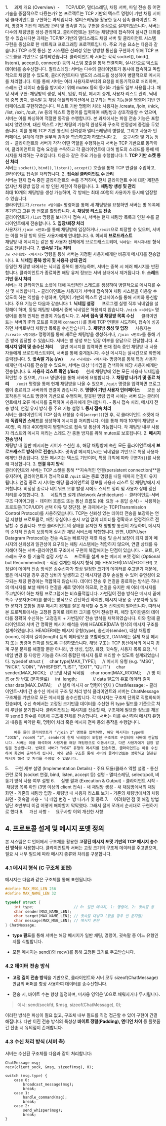 1.     과제 개요 (Overview)
	 -     TCP/UDP, 멀티스레딩, 채팅 서버, 파일 전송 등 어떤 기술을 중점적으로 다뤘는가?
		본 프로젝트는 TCP 기반의 텍스트 명령어 기반 채팅 서버 및 클라이언트를 구현하는 과제입니다. 멀티스레딩을 활용한 동시 접속 클라이언트 처리, 명령어 기반의 채팅방 관리 및 귓속말 기능 구현을 중심으로 설계되었습니다. 서버는 다수의 채팅방을 생성∙관리하고, 클라이언트는 원하는 채팅방에 접속하여 실시간 대화를 할 수 있습니다본 과제는 TCP/IP 기반의 멀티스레드 채팅 서버 및 클라이언트 시스템 구현을 중심으로 한 네트워크 프로그래밍 프로젝트입니다. 주요 기술 요소는 다음과 같습니다
		TCP 소켓 통신: 본 시스템은 신뢰성 있는 양방향 통신을 구현하기 위해 TCP 프로토콜을 기반으로 설계되었습니다. 클라이언트와 서버는 각각 socket(), bind(), listen(), accept(), connect() 등의 시스템 호출을 통해 연결되며, 실시간으로 텍스트 데이터를 송수신합니다.
		멀티스레딩: 서버는 다수의 클라이언트가 동시에 접속하고 독립적으로 채팅할 수 있도록, 클라이언트마다 별도의 스레드를 생성하여 병렬적으로 메시지를 처리합니다. 이를 통해 서버는 여러 사용자로부터의 요청을 비동기적으로 처리하며, 스레드 간 데이터 충돌을 방지하기 위해 mutex 등의 동기화 기술도 일부 사용됩니다.
		채팅 서버 구현: 채팅방의 생성, 삭제, 입장, 퇴장, 메시지 중계, 사용자 리스트 관리, 닉네임 중복 방지, 귓속말 등 채팅 애플리케이션에서 요구되는 핵심 기능들을 명령어 기반 인터페이스로 구현하였습니다.
		텍스트 기반 명령어 처리: 사용자는 /create, /join, /nick, /list, /exit, /quit, /w 등의 텍스트 명령어를 입력하여 채팅방과 상호작용할 수 있으며, 서버는 이를 파싱하여 적절한 동작을 수행합니다.
		본 과제에서는 파일 전송 기능은 포함되지 않았으며, 대신 텍스트 기반 채팅의 기능적 완성도와 구조적 안정성에 중점을 두었습니다. 이를 통해 TCP 기반 통신의 신뢰성과 멀티스레딩의 병렬성, 그리고 사용자 인터페이스 설계에 대한 실무적 감각을 학습하고자 하였습니다
2.     요구사항 및 기능 정의
	-  클라이언트와 서버가 각각 어떤 역할을 수행하는지
		서버는 TCP 기반으로 동작하며, 클라이언트의 접속 요청을 수락하고 각 클라이언트에 대해 별도의 스레드를 통해 메시지를 처리하는 구조입니다. 다음과 같은 주요 기능을 수행합니다:
		1. **TCP 기반 소켓 통신 처리**  
		   서버는 `socket()`, `bind()`, `listen()`, `accept()` 호출을 통해 TCP 연결을 수립하고, 클라이언트 접속을 처리합니다.
		2. **접속된 클라이언트 수 관리**  
		   서버는 현재 접속 중인 클라이언트의 수를 추적하며, 전체 클라이언트 수에 대한 제한은 없지만 채팅방 입장 시 방 인원 제한이 적용됩니다.
		3. **채팅방 생성 및 관리**  
		   최대 10개의 채팅방을 생성 가능하며, 각 방에는 최대 40명의 사용자가 동시에 입장할 수 있습니다.  
		   클라이언트가 `/create <방이름>` 명령어를 통해 새 채팅방을 요청하면 서버는 방 목록에 추가하고 고유 방 번호를 할당합니다.
		4. **채팅방 리스트 전송**  
		   클라이언트가 `/list` 명령을 보내거나 접속 시, 서버는 현재 채팅방 목록과 인원 수를 클라이언트에게 전송합니다.
		5. **입장/퇴장 처리**  
		   사용자가 `/join <번호>`를 통해 채팅방에 입장하거나 `/exit`으로 퇴장할 수 있으며, 서버는 이를 해당 방의 모든 사용자에게 안내합니다.
		6. **메시지 브로드캐스트**  
		   채팅방 내 메시지는 같은 방 사용자 전체에게 브로드캐스트되며, `닉네임: 메시지내용` 형식으로 전달됩니다.
		7. **귓속말 기능 처리**  
		   `/w <닉네임> <메시지>` 명령을 통해 서버는 지정된 사용자에게만 비공개 메시지를 전송합니다.
		8. **닉네임 중복 방지 및 사용자 상태 관리**  
		   동일한 채팅방 내에서는 닉네임 중복이 불가능하며, 서버는 중복 시 에러 메시지를 반환합니다. 클라이언트가 종료하면 해당 유저 정보는 서버 상태에서 제거됩니다.
		9. **스레드 기반 동시 처리**  
		   서버는 각 클라이언트 소켓에 대해 독립적인 스레드를 생성하여 병렬적으로 메시지를 수신 및 처리합니다.
	-  클라이언트는 사용자가 서버에 접속하여 채팅 시스템을 이용할 수 있도록 하는 역할을 수행하며, 명령어 기반의 텍스트 인터페이스를 통해 서버와 통신합니다. 주요 기능은 다음과 같습니다:
		1. **닉네임 설정**  
		   프로그램 실행 직후 닉네임을 설정해야 하며, 동일 채팅방 내에서 중복 닉네임은 허용되지 않습니다. `/nick <닉네임>` 명령어를 통해 언제든 변경이 가능합니다.
		2. **서버 접속 및 채팅방 목록 수신**  
		   클라이언트는 서버의 IP와 포트를 이용해 `connect()`를 통해 TCP 연결을 시도하며, 접속에 성공하면 서버로부터 채팅방 목록을 수신받습니다.
		3. **채팅방 생성 및 입장**  
		   사용자는 `/create <방이름>` 명령어를 통해 새로운 채팅방을 생성하거나, `/join <번호>`를 통해 기존 방에 입장할 수 있습니다. 서버는 방 생성 또는 입장 여부를 응답으로 전달합니다.
		4. **메시지 입력 및 송수신 처리**  
		   일반 메시지를 입력하면 현재 접속 중인 채팅방 내 사용자들에게 브로드캐스트되며, 서버를 통해 중계됩니다. 수신 메시지는 실시간으로 화면에 출력됩니다.
		5. **귓속말 기능 (/w)**  
		   `/w <닉네임> <메시지>` 명령어를 통해 특정 사용자에게만 메시지를 전송할 수 있으며, 서버는 대상 닉네임을 검색하여 해당 사용자에게만 전송합니다.
		6. **사용자 리스트 확인 (/list)**  
		   현재 채팅방에 있는 모든 사용자 닉네임을 확인할 수 있으며, `/list` 명령어를 통해 서버에 요청합니다.
		7. **채팅방 나가기 및 종료 처리**  
		   `/exit` 명령을 통해 현재 채팅방을 나올 수 있으며, `/quit` 명령을 입력하면 프로그램이 종료되고 서버와의 연결이 끊깁니다.
		8. **명령어 기반 사용자 인터페이스**  
		   모든 상호작용은 텍스트 명령어 기반으로 수행되며, 잘못된 명령 입력 시에는 서버 또는 클라이언트에서 오류 메시지를 출력하여 사용자에게 안내합니다.
	- 동시 접속 처리, 메시지 전송 방식, 연결 유지 방식 등 주요 기능 설명
		1. **동시 접속 처리**  
		   서버는 클라이언트의 TCP 접속 요청을 수락(`accept()`)한 후, 각 클라이언트 소켓에 대해 **독립적인 스레드**를 생성하여 메시지를 처리합니다. 이를 통해 최대 10개의 채팅방 × 40명, 즉 최대 400명까지 병렬적으로 접속 및 통신이 가능합니다. 각 채팅방 내부 사용자 리스트와 메시지 처리는 스레드 간 충돌 방지를 위해 mutex로 보호됩니다.
		2. **메시지 전송 방식**  
		   채팅방 내 일반 메시지는 서버가 수신한 후, 해당 채팅방에 속한 모든 클라이언트에게 **브로드캐스트 방식으로 전송**됩니다. 귓속말 메시지(`/w`)는 닉네임을 기반으로 특정 사용자에게만 전송됩니다. 모든 메시지는 텍스트 기반이며, 특정 규칙에 따라 구분자(`|`)를 사용해 파싱합니다.
		3. **연결 유지 방식**  
		   클라이언트와 서버는 TCP 소켓을 통해 **지속적인 연결(persistent connection)**을 유지하며, 클라이언트가 명시적으로 `/quit` 또는 종료 명령을 내릴 때까지 연결이 유지됩니다. 연결 종료 시 서버는 해당 클라이언트의 정보를 사용자 리스트 및 채팅방에서 제거합니다. 비정상 종료나 네트워크 오류 발생 시에도 스레드 정리 및 사용자 상태 갱신 처리를 수행합니다.
3.     네트워크 설계 (Network Architecture)
	-  클라이언트-서버 구조 다이어그램
	-  데이터 흐름도 또는 통신 흐름도 (예: 요청 → 응답 순서)
	-  사용하는 프로토콜(TCP/UDP) 선택 이유 및 장단점.
		본 과제에서는 TCP(Transmission Control Protocol)를 사용하였습니다. TCP는 신뢰성 있는 데이터 전송을 보장하는 연결 지향형 프로토콜로, 패킷 유실이나 순서 꼬임 없이 데이터를 정확하고 안정적으로 전달할 수 있습니다. 또한 클라이언트의 상태를 유지한 채 양방향 통신이 가능하며, 메시지의 순차적 전송이 보장되어 실시간 채팅 서비스에 적합합니다. 반면, UDP(User Datagram Protocol)는 전송 속도는 빠르지만 패킷 유실 및 순서 보장이 되지 않아 메시지의 신뢰성과 일관성이 요구되는 채팅 시스템에는 적합하지 않으며, 연결 상태를 유지해야 하는 서버-클라이언트 구조에서 구현이 복잡해지는 단점이 있습니다.
	- 포트, IP, 스레드 구조 등 기술적 설정 사항
4.     프로토콜 설계 또는 메시지 포맷 정의 (Optional but Recommended)
	- 직접 설계한 메시지 형식 (예: HEADER|DATA|FOOTER)
		고정길이 데이터 전송 방식은 송수신자가 항상 일정한 크기의 데이터를 주고받기 때문에, 짧은 메시지일 경우 공간 낭비가 발생하고 긴 메시지일 경우 손실될 수 있어 유연성이 요구되는 채팅 환경에는 적합하지 않습니다. 데이터 전송 후 연결을 종료하는 방식은 하나의 메시지를 보낼 때마다 연결을 새로 맺어야 하므로, 연결을 유지한 채 여러 메시지를 주고받아야 하는 채팅 프로그램에는 비효율적입니다. 가변길이 전송 방식은 메시지 끝에 특수 구분자(EOR)를 붙이는 방식으로 간단하긴 하지만, 메시지 내용 중 구분자와 동일한 문자가 포함될 경우 메시지 경계를 잘못 해석할 수 있어 신뢰성이 떨어집니다. 따라서 본 프로젝트에서는 고정된 길이로 데이터 크기를 먼저 전송한 뒤, 해당 길이만큼의 데이터를 정확히 수신하는 ‘고정길이 + 가변길이’ 전송 방식을 채택하였습니다. 이와 함께 클라이언트와 서버 간 명확한 메시지 해석을 위해 HEADER|DATA 형식의 메시지 구조를 설계하였습니다. HEADER에는 메시지 유형(type), 송신자(sender), 대상 채팅방(room), 데이터 길이(length) 등의 메타정보를 포함하였고, DATA에는 실제 채팅 메시지 또는 명령어 인자를 담도록 구성하였습니다. 해당 구조는 TCP 통신에서의 메시지 경계 구분 문제를 해결할 뿐만 아니라, 방 생성, 입장, 퇴장, 귓속말, 사용자 목록 요청, 닉네임 변경 등 다양한 기능을 하나의 통합된 메시지 틀로 처리할 수 있도록 설계되었습니다.
		typedef struct {
		    char type[MAX_TYPE];     // 메시지 유형 (e.g. "MSG", "NICK", "JOIN", "WHISPER", "LIST", "EXIT", "QUIT")
		    char sender[MAX_NICK];   // 보낸 사람 닉네임
		    char room[MAX_ROOM];     // 방 이름 or 방 번호 (문자열로)
		    int  length;             // data 필드의 유효 데이터 길이
		    char data[MAX_DATA];     // 실제 메시지 or 명령어 인자
		} ChatMessage;
	- 클라이언트-서버 간 송수신 메시지 구조 및 처리 방식
		클라이언트와 서버는 ChatMessage 구조체를 기반으로 모든 메시지를 송수신합니다. 각 메시지는 구조체 단위로 직렬화되어 전송되며, 수신 측에서는 고정된 크기만큼 데이터를 수신한 뒤 type 필드를 기준으로 처리 루틴을 분기합니다. 클라이언트는 메시지를 전송할 때, 구조체에 필요한 정보를 채운 후 send() 함수를 이용해 구조체 전체를 전송합니다. 서버는 이를 수신하여 메시지 유형과 내용을 파악한 뒤, 명령어 처리 혹은 메시지 전파 등의 동작을 수행합니다.
		
		
		예를 들어 클라이언트가 “/join 2” 명령을 입력하면, 해당 메시지는 type에 “JOIN”, room에 “2”, sender에 현재 닉네임이 포함된 구조체로 구성되어 서버에 전달됩니다. 서버는 이를 해석하여 사용자를 해당 채팅방으로 이동시키고, 다른 사용자에게 입장 알림을 전송합니다. 반대로 서버가 “MSG” 유형의 메시지를 전송하면, 클라이언트는 이를 수신하여 화면에 출력하게 됩니다. 이와 같은 구조를 통해 서버와 클라이언트는 명확하고 일관된 메시지 해석 및 처리를 수행할 수 있습니다.
5.     구현 세부 설명 (Implementation Details)
	- 주요 모듈/클래스 역할 설명
	- 통신 관련 로직 (socket 연결, bind, listen, accept 등) 설명
	- 멀티스레딩, select/poll, 비동기 방식 사용 여부 설명
6.     실행 결과 (Execution & Output)
	- 클라이언트 시작
	- 채팅방 목록 확인 (3명 이상의 client 접속)
	- 새 채팅방 생성
	- 새 채팅방에서의 채팅 화면
	- 기존의 채팅방 입장
	- 채팅방 내 사용자 리스트 보기
	- 기존의 채팅방에서의 채팅 화면
	- 귓속말 사용
	-  닉 네임 변경
	-  방 나가기 및 종료
7.     어려웠던 점 및 해결 방법
	일단 초반부터 이걸 어떻게 해야할지 막막했다. 그래서 잘게 쪼개서 순서대로 구현하기로 했다
8.     개선 사항
	-     요구사항 이외 개선한 사항




## 4. 프로토콜 설계 및 메시지 포맷 정의

본 시스템은 C 언어에서 구조체를 활용한 **고정된 메시지 포맷 기반의 TCP 메시지 송수신 방식**을 사용합니다. 클라이언트와 서버는 고정 크기의 구조체 데이터를 주고받으며, 필요 시 내부 필드에 따라 메시지 종류와 처리를 구분합니다. 

### 4.1 메시지 형식 (C 구조체 표현)

메시지는 다음과 같은 구조체를 통해 표현됩니다:

```c
#define MAX_MSG_LEN 256
#define MAX_NAME_LEN 32

typedef struct {
    int type;                  // 0: 일반 메시지, 1: 명령어, 2: 귓속말 등
    char sender[MAX_NAME_LEN];
    char target[MAX_NAME_LEN]; // 귓속말 대상자 (없을 경우 빈 문자열)
    char message[MAX_MSG_LEN]; // 메시지 본문
} ChatMessage;
````

- **type 필드**를 통해 서버는 해당 메시지가 일반 채팅, 명령어, 귓속말 중 어느 유형인지를 식별합니다.
    
- 모든 메시지는 send()와 recv()를 통해 고정된 크기로 주고받습니다.
    

  

### **4.2 데이터 전송 방식**

- **고정 길이 전송 방식**을 기반으로, 클라이언트와 서버 모두 sizeof(ChatMessage) 만큼의 버퍼를 항상 사용하여 데이터를 송수신합니다.
    
- 전송 시, 바이트 수는 항상 일정하며, 미사용 영역은 \\0으로 채워지거나 무시됩니다.
    

  

> 예시: send(sockfd, &msg, sizeof(ChatMessage), 0);

  

이러한 방식은 파싱이 필요 없고, 구조체 내부 필드를 직접 접근할 수 있어 구현이 간결해집니다. 다만 이진 전송 방식의 특성상 **바이트 정렬(Padding), 엔디언 차이** 등 플랫폼 간 전송 시 유의점이 존재합니다.

  

### **4.3 수신 처리 방식 (서버 측)**

  

서버는 수신된 구조체를 다음과 같이 처리합니다:

```
ChatMessage msg;
recv(client_sock, &msg, sizeof(msg), 0);

switch (msg.type) {
    case 0:
        broadcast_message(msg);
        break;
    case 1:
        handle_command(msg);
        break;
    case 2:
        send_whisper(msg);
        break;
}
```


